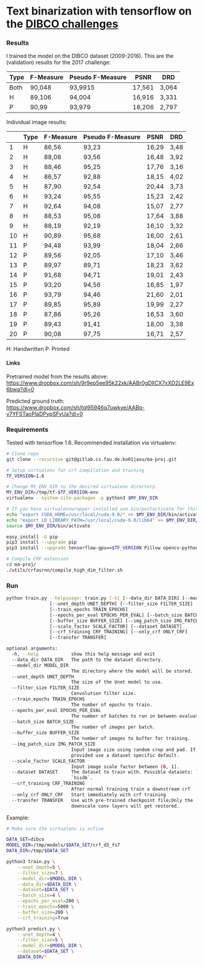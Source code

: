 # Text binarization with tensorflow on the [DIBCO challenges][1]

### Results

I trained the model on the DIBCO dataset (2009-2016). This are the
(validation) results for the 2017 challenge:

| Type | F-Measure | Pseudo F-Measure | PSNR   | DRD   |
|------|-----------|------------------|--------|-------|
| Both | 90,048    | 93,9915          | 17,561 | 3,064 |
| H    | 89,106	   | 94,004           | 16,916 | 3,331 |
| P    | 90,99	   | 93,979           | 18,206 | 2,797 |


Individual image results:

|    | Type | F-Measure | Pseudo F-Measure | PSNR  | DRD  |
|----|------|-----------|------------------|-------|------|
| 1	 | H    | 86,56     | 93,23            | 16,29 | 3,48 |
| 2	 | H    | 88,08     | 93,56            | 16,48 | 3,92 |
| 3	 | H    | 88,46     | 95,25            | 17,76 | 3,16 |
| 4	 | H    | 86,57     | 92,88            | 18,15 | 4,02 |
| 5	 | H    | 87,90     | 92,54            | 20,44 | 3,73 |
| 6	 | H    | 93,24     | 95,55            | 15,23 | 2,42 |
| 7	 | H    | 92,64     | 94,08            | 15,07 | 2,77 |
| 8	 | H    | 88,53     | 95,08            | 17,64 | 3,88 |
| 9	 | H    | 88,19     | 92,19            | 16,10 | 3,32 |
| 10 | H    | 90,89     | 95,68            | 16,00 | 2,61 |
| 11 | P    | 94,48     | 93,99            | 18,04 | 2,66 |
| 12 | P    | 89,56     | 92,05            | 17,10 | 3,46 |
| 13 | P    | 89,97     | 89,71            | 18,23 | 3,62 |
| 14 | P    | 91,68     | 94,71            | 19,01 | 2,43 |
| 15 | P    | 93,20     | 94,56            | 16,85 | 1,97 |
| 16 | P    | 93,79     | 94,46            | 21,60 | 2,01 |
| 17 | P    | 89,85     | 95,89            | 19,99 | 2,27 |
| 18 | P    | 87,86     | 95,26            | 16,53 | 3,60 |
| 19 | P    | 89,43     | 91,41            | 18,00 | 3,38 |
| 20 | P    | 90,08     | 97,75            | 16,71 | 2,57 |

H: Handwritten
P: Printed

#### Links

Pretrained model from the results above:
https://www.dropbox.com/sh/9r9ep5ee95k22xk/AABr0gDllCX7xXD2LE9Ex6bwa?dl=0

Predicted ground truth:
https://www.dropbox.com/sh/tql95946q7uwkye/AABq-v7YFSTaoPlaDPypSFyUa?dl=0


### Requirements
Tested with tensorflow 1.6. Recommended installation via virtualenv:
```sh
# Clone repo
git clone --recursive git@gitlab.cs.fau.de:ko01jaxu/ma-proj.git

# Setup virtualenv for crf compilation and training
TF_VERSION=1.6

# Change MY_ENV_DIR to the desired virtualenv directory.
MY_ENV_DIR=/tmp/tf-$TF_VERSION-env
virtualenv --system-site-packages -p python3 $MY_ENV_DIR

# If you have virtualenvwrapper installed use bin/postactivate for this
echo "export CUDA_HOME=/usr/local/cuda-9.0/" >> $MY_ENV_DIR/bin/activate
echo "export LD_LIBRARY_PATH=/usr/local/cuda-9.0/lib64" >> $MY_ENV_DIR/bin/activate
source $MY_ENV_DIR/bin/activate

easy_install -U pip
pip3 install --upgrade pip
pip3 install --upgrade tensorflow-gpu==$TF_VERSION Pillow opencv-python

# Compile CRF extension
cd ma-proj/
./utils/crfasrnn/compile_high_dim_filter.sh
```

### Run
```sh
python train.py --helpusage: train.py [-h] [--data_dir DATA_DIR] [--model_dir MODEL_DIR]
                [--unet_depth UNET_DEPTH] [--filter_size FILTER_SIZE]
                [--train_epochs TRAIN_EPOCHS]
                [--epochs_per_eval EPOCHS_PER_EVAL] [--batch_size BATCH_SIZE]
                [--buffer_size BUFFER_SIZE] [--img_patch_size IMG_PATCH_SIZE]
                [--scale_factor SCALE_FACTOR] [--dataset DATASET]
                [--crf_training CRF_TRAINING] [--only_crf ONLY_CRF]
                [--transfer TRANSFER]

optional arguments:
  -h, --help            show this help message and exit
  --data_dir DATA_DIR   The path to the dataset directory.
  --model_dir MODEL_DIR
                        The directory where the model will be stored.
  --unet_depth UNET_DEPTH
                        The size of the Unet model to use.
  --filter_size FILTER_SIZE
                        Convolution filter size.
  --train_epochs TRAIN_EPOCHS
                        The number of epochs to train.
  --epochs_per_eval EPOCHS_PER_EVAL
                        The number of batches to run in between evaluations.
  --batch_size BATCH_SIZE
                        The number of images per batch.
  --buffer_size BUFFER_SIZE
                        The number of images to buffer for training.
  --img_patch_size IMG_PATCH_SIZE
                        Input image size using random crop and pad. If not
                        provided use a dataset specific default.
  --scale_factor SCALE_FACTOR
                        Input image scale factor between (0, 1].
  --dataset DATASET     The dataset to train with. Possible datasets: `dibco`,
                        `hisdb`.
  --crf_training CRF_TRAINING
                        After normal training train a downstream crf
  --only_crf ONLY_CRF   Start immediately with crf training
  --transfer TRANSFER   Use with pre-trained checkpoint file;Only the
                        downscale conv layers will get restored.
```
Example:
```sh
# Make sure the virtualenv is active

DATA_SET=dibco
MODEL_DIR=/tmp/models/$DATA_SET/crf_d5_fs7
DATA_DIR=/tmp/$DATA_SET

python3 train.py \
    --unet_depth=5 \
    --filter_size=7 \
    --model_dir=$MODEL_DIR \
    --data_dir=$DATA_DIR \
    --dataset=$DATA_SET \
    --batch_size=4 \
    --epochs_per_eval=200 \
    --train_epochs=5000 \
    --buffer_size=200 \
    --crf_training=True

python3 predict.py \
    --unet_depth=4 \
    --filter_size=5 \
    --model_dir=$MODEL_DIR \
    --dataset=$DATA_SET \
    $DATA_DIR/*
```

[1]: https://vc.ee.duth.gr/h-dibco2018/